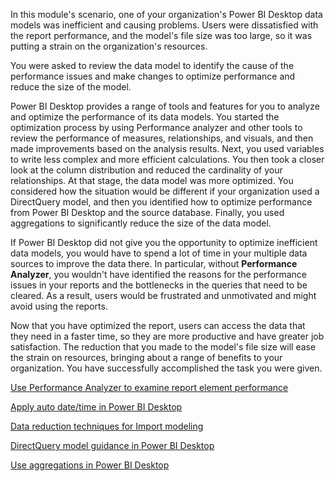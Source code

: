 In this module's scenario, one of your organization's Power BI Desktop data models was inefficient and causing problems. Users were dissatisfied with the report performance, and the model's file size was too large, so it was putting a strain on the organization's resources.

You were asked to review the data model to identify the cause of the performance issues and make changes to optimize performance and reduce the size of the model.

Power BI Desktop provides a range of tools and features for you to analyze and optimize the performance of its data models. You started the optimization process by using Performance analyzer and other tools to review the performance of measures, relationships, and visuals, and then made improvements based on the analysis results. Next, you used variables to write less complex and more efficient calculations. You then took a closer look at the column distribution and reduced the cardinality of your relationships. At that stage, the data model was more optimized. You considered how the situation would be different if your organization used a DirectQuery model, and then you identified how to optimize performance from Power BI Desktop and the source database. Finally, you used aggregations to significantly reduce the size of the data model.

If Power BI Desktop did not give you the opportunity to optimize inefficient data models, you would have to spend a lot of time in your multiple data sources to improve the data there. In particular, without **Performance Analyzer**, you wouldn't have identified the reasons for the performance issues in your reports and the bottlenecks in the queries that need to be cleared. As a result, users would be frustrated and unmotivated and might avoid using the reports.

Now that you have optimized the report, users can access the data that they need in a faster time, so they are more productive and have greater job satisfaction. The reduction that you made to the model's file size will ease the strain on resources, bringing about a range of benefits to your organization. You have successfully accomplished the task you were given.

[Use Performance Analyzer to examine report element performance](https://docs.microsoft.com/power-bi/create-reports/desktop-performance-analyzer/?azure-portal=true)

[Apply auto date/time in Power BI Desktop](https://docs.microsoft.com/power-bi/transform-model/desktop-auto-date-time/?azure-portal=true)

[Data reduction techniques for Import modeling](https://docs.microsoft.com/power-bi/guidance/import-modeling-data-reduction#group-by-and-summarize/?azure-portal=true)

[DirectQuery model guidance in Power BI Desktop](https://docs.microsoft.com/power-bi/guidance/directquery-model-guidance/?azure-portal=true)

[Use aggregations in Power BI Desktop](https://docs.microsoft.com/power-bi/transform-model/desktop-aggregations/?azure-portal=true)
